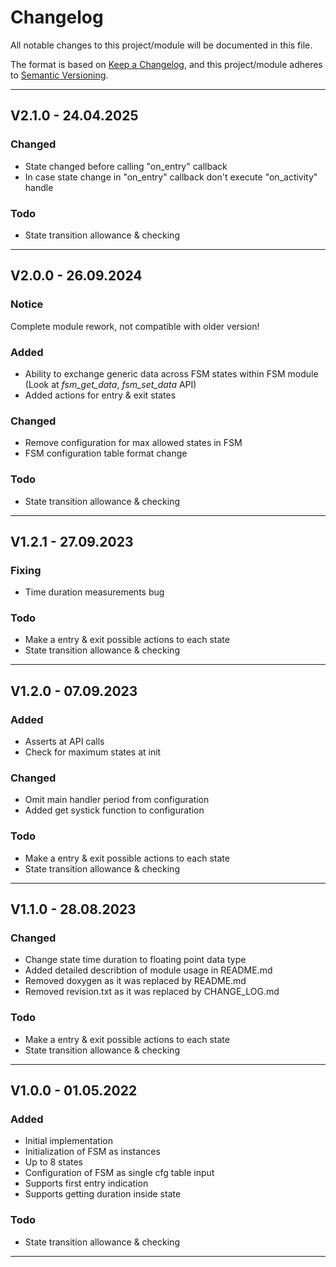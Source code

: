 # Changelog
All notable changes to this project/module will be documented in this file.

The format is based on [Keep a Changelog](https://keepachangelog.com/en/1.0.0/),
and this project/module adheres to [Semantic Versioning](https://semver.org/spec/v2.0.0.html).

---
## V2.1.0 - 24.04.2025

### Changed
 - State changed before calling "on_entry" callback
 - In case state change in "on_entry" callback don't execute "on_activity" handle

### Todo
 - State transition allowance & checking

---
## V2.0.0 - 26.09.2024

### Notice
Complete module rework, not compatible with older version!

### Added
 - Ability to exchange generic data across FSM states within FSM module (Look at *fsm_get_data*, *fsm_set_data* API)
 - Added actions for entry & exit states

### Changed
 - Remove configuration for max allowed states in FSM
 - FSM configuration table format change

### Todo
 - State transition allowance & checking

---
## V1.2.1 - 27.09.2023

### Fixing
 - Time duration measurements bug

### Todo
 - Make a entry & exit possible actions to each state
 - State transition allowance & checking

---
## V1.2.0 - 07.09.2023

### Added
 - Asserts at API calls
 - Check for maximum states at init

### Changed
 - Omit main handler period from configuration
 - Added get systick function to configuration  

### Todo
 - Make a entry & exit possible actions to each state
 - State transition allowance & checking

---
## V1.1.0 - 28.08.2023

### Changed
 - Change state time duration to floating point data type 
 - Added detailed describtion of module usage in README.md
 - Removed doxygen as it was replaced by README.md
 - Removed revision.txt as it was replaced by CHANGE_LOG.md

### Todo
 - Make a entry & exit possible actions to each state
 - State transition allowance & checking

---
## V1.0.0 - 01.05.2022

### Added
 - Initial implementation
 - Initialization of FSM as instances
 - Up to 8 states
 - Configuration of FSM as single cfg table input
 - Supports first entry indication
 - Supports getting duration inside state

### Todo
 - State transition allowance & checking

---